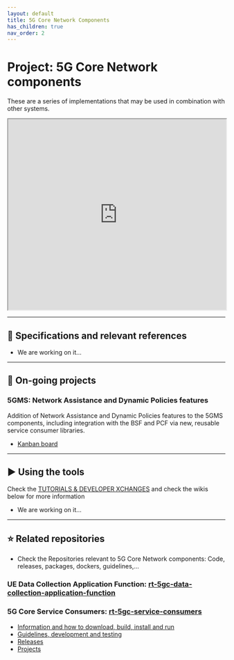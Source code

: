```yaml
---
layout: default
title: 5G Core Network Components
has_children: true
nav_order: 2
---
```


# Project: 5G Core Network components
These are a series of implementations that may be used in combination with other systems.
<iframe width="100%" height="440" src="https://drive.google.com/file/d/1-TPp-cVL8xW5WD8n8dJ2JyDPIfbbygli/preview"></iframe>

***

## 📑 Specifications and relevant references
* We are working on it...

***

## 🚧 On-going projects
### 5GMS: Network Assistance and Dynamic Policies features
Addition of Network Assistance and Dynamic Policies features to the 5GMS components, including integration with the BSF and PCF via new, reusable service consumer libraries.
* [Kanban board](https://github.com/orgs/5G-MAG/projects/11)

***

## ▶️ Using the tools
Check the [TUTORIALS & DEVELOPER XCHANGES](https://www.5g-mag.com/tutorials) and check the wikis below for more information
* We are working on it...

***

## ⭐ Related repositories
* Check the Repositories relevant to 5G Core Network components: Code, releases, packages, dockers, guidelines,...
### UE Data Collection Application Function: [rt-5gc-data-collection-application-function](https://github.com/5G-MAG/rt-5gc-data-collection-application-function)

### 5G Core Service Consumers: [rt-5gc-service-consumers](https://github.com/5G-MAG/rt-5gc-service-consumers)
* [Information and how to download, build, install and run](https://github.com/5G-MAG/rt-5gc-service-consumers#readme)
* [Guidelines, development and testing](https://github.com/5G-MAG/rt-5gc-service-consumers/wiki)
* [Releases](https://github.com/5G-MAG/rt-5gc-service-consumers/releases)
* [Projects](https://github.com/5G-MAG/rt-5gc-service-consumers/projects?query=is%3Aopen)
